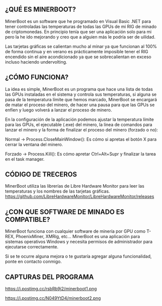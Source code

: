 ¿QUÉ ES MINERBOOT?
------------------

MinerBoot es un software que he programado en Visual Basic .NET para tener controladas las temperaturas de todas las GPUs de mi RIG de minado de criptomonedas.
En principio tenía que ser una aplicación solo para mi pero la he ido mejorando y creo que a alguien más le podría ser de uilidad.

Las tarjetas gráficas se calientan mucho al minar ya que funcionan al 100% de forma continua y en verano es prácticamente imposible tener el RIG encendido
sin el aire acondicionado ya que se sobrecalientan en exceso incluso haciendo undervolting.

¿CÓMO FUNCIONA?
---------------

La idea es simple, MinerBoot es un programa que hace una lista de todas las GPUs instaladas en el sistema y controla sus temperaturas, si alguna se pasa de la temperatura límite
que hemos marcado, MinerBoot se encargará de matar el proceso del minero, de hacer una pausa para que las GPUs se enfíen y luego volverá a lanzar el proceso de minero.

En la configuración de la aplicación podemos ajustar la temperatura límite para las GPUs, el ejecutable (.exe) del minero, la linea de comandos para lanzar el minero
y la forma de finalizar el proceso del minero (forzado o no):

Normal  -> Process.CloseMainWindow(): Es cómo si apretas el botón X para cerrar la ventana del minero.

Forzado -> Process.Kill(): Es cómo apretar Ctrl+Alt+Supr y finalizar la tarea en el task manager.


CÓDIGO DE TRECEROS
------------------
MinerBoot utiliza las librerías de Libre Hardware Monitor para leer las temperaturas y los nombres de las tarjetas gráficas.
https://github.com/LibreHardwareMonitor/LibreHardwareMonitor/releases


¿CON QUE SOFTWARE DE MINADO ES COMPATIBLE?
------------------------------------------
MinerBoot funciona con cualquier software de minería por GPU como T-REX, PhoenixMiner, XMRig, etc...
MinerBoot es una aplicación para sistemas operativos Windows y necesita permisos de administrador para ejecutarse correctamente.



Si se te ocurre alguna mejora o te gustaría agregar alguna funcionalidad, ponte en contacto conmigo.

CAPTURAS DEL PROGRAMA
---------------------
https://i.postimg.cc/rsbRb9j2/minerboot1.png

https://i.postimg.cc/N049YtD4/minerboot2.png
